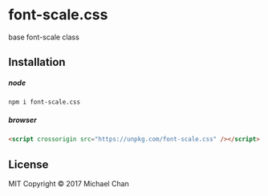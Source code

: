 # font-scale.css
base font-scale class

## Installation
##### node
```
npm i font-scale.css
```

##### browser
```html
<script crossorigin src="https://unpkg.com/font-scale.css" /></script>
```

## License
MIT
Copyright &copy; 2017 Michael Chan
